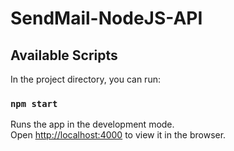 # SendMail-NodeJS-API

## Available Scripts

In the project directory, you can run:

### `npm start`

Runs the app in the development mode.\
Open [http://localhost:4000](http://localhost:4000) to view it in the browser.